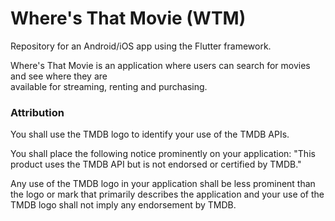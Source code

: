 # Where's That Movie (WTM)
Repository for an Android/iOS app using the Flutter framework.

Where's That Movie is an application where users can search for movies and see where they are  
available for streaming, renting and purchasing.




### Attribution
You shall use the TMDB logo to identify your use of the TMDB APIs.

You shall place the following notice prominently on your application: "This product uses the TMDB API but is not endorsed or certified by TMDB."

Any use of the TMDB logo in your application shall be less prominent than the logo or mark that primarily describes the application and your use of the TMDB logo shall not imply any endorsement by TMDB.
